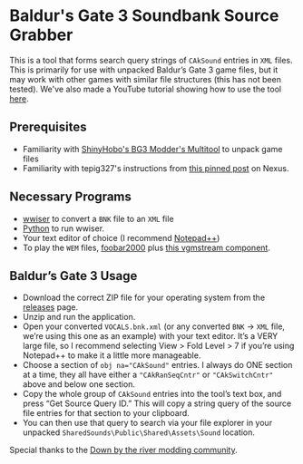 # Baldur's Gate 3 Soundbank Source Grabber

This is a tool that forms search query strings of `CAkSound` entries in `XML` files. This is primarily for use with unpacked Baldur’s Gate 3 game files, but it may work with other games with similar file structures (this has not been tested). We've also made a YouTube tutorial showing how to use the tool [here](https://www.youtube.com/watch?v=zt9zGqRqJoo).

## Prerequisites

* Familiarity with [ShinyHobo's BG3 Modder's Multitool](https://github.com/ShinyHobo/BG3-Modders-Multitool) to unpack game files
* Familiarity with tepig327's instructions from [this pinned post](https://www.nexusmods.com/baldursgate3/mods/8240?tab=posts) on Nexus. 

## Necessary Programs

* [wwiser](https://github.com/bnnm/wwiser) to convert a `BNK` file to an `XML` file
* [Python](https://www.python.org/) to run wwiser.
* Your text editor of choice (I recommend [Notepad++](https://notepad-plus-plus.org/))
* To play the `WEM` files, [foobar2000](https://www.foobar2000.org/download) plus [this vgmstream component](https://www.foobar2000.org/components/view/foo_input_vgmstream).

## Baldur’s Gate 3 Usage

* Download the correct ZIP file for your operating system from the [releases](https://github.com/TrampolineTales/BG3SoundBankSourceGrabber/releases) page.
* Unzip and run the application.
* Open your converted `VOCALS.bnk.xml` (or any converted `BNK` → `XML` file, we’re using this one as an example) with your text editor. It’s a VERY large file, so I recommend selecting View > Fold Level > 7 if you’re using Notepad++ to make it a little more manageable.
* Choose a section of `obj na="CAkSound"` entries. I always do ONE section at a time, they all have either a `"CAkRanSeqCntr"` or `"CAkSwitchCntr"` above and below one section.
* Copy the whole group of `CAkSound` entries into the tool’s text box, and press “Get Source Query ID.” This will copy a string query of the source file entries for that section to your clipboard.
* You can then use that query to search via your file explorer in your unpacked `SharedSounds\Public\Shared\Assets\Sound` location.

Special thanks to the [Down by the river modding community](https://discord.gg/downbytheriver).
